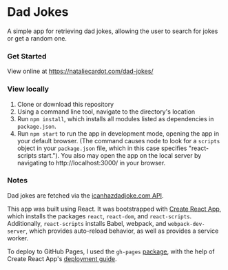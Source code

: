 Dad Jokes
======

A simple app for retrieving dad jokes, allowing the user to search for jokes or get a random one.

### Get Started

View online at https://nataliecardot.com/dad-jokes/

### View locally
1. Clone or download this repository
2. Using a command line tool, navigate to the directory's location
3. Run `npm install`, which installs all modules listed as dependencies in `package.json`.
4. Run `npm start` to run the app in development mode, opening the app in your default browser. (The command causes node to look for a `scripts` object in your `package.json` file, which in this case specifies "react-scripts start."). You also may open the app on the local server by navigating to http://localhost:3000/ in your browser.

### Notes

Dad jokes are fetched via the [icanhazdadjoke.com API](https://icanhazdadjoke.com/api).

This app was built using React. It was bootstrapped with [Create React App](https://github.com/facebook/create-react-app), which installs the packages `react`, `react-dom`, and `react-scripts`. Additionally, `react-scripts` installs Babel, webpack, and `webpack-dev-server`, which provides auto-reload behavior, as well as provides a service worker.

To deploy to GitHub Pages, I used the `gh-pages` [package](https://www.npmjs.com/package/gh-pages), with the help of Create React App's [deployment guide](https://facebook.github.io/create-react-app/docs/deployment#github-pages-https-pagesgithubcom).
